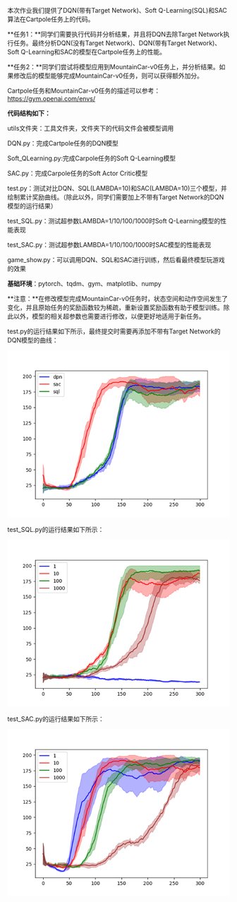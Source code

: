 本次作业我们提供了DQN(带有Target Network)、Soft Q-Learning(SQL)和SAC算法在Cartpole任务上的代码。

**任务1：**同学们需要执行代码并分析结果，并且将DQN去除Target Network执行任务。最终分析DQN(没有Target Network)、DQN(带有Target Network)、Soft Q-Learning和SAC的模型在Cartpole任务上的性能。

**任务2：**同学们尝试将模型应用到MountainCar-v0任务上，并分析结果。如果修改后的模型能够完成MountainCar-v0任务，则可以获得额外加分。

Cartpole任务和MountainCar-v0任务的描述可以参考：https://gym.openai.com/envs/

**代码结构如下：**

utils文件夹：工具文件夹，文件夹下的代码文件会被模型调用

DQN.py：完成Cartpole任务的DQN模型

Soft_QLearning.py:完成Carpole任务的Soft Q-Learning模型

SAC.py：完成Carpole任务的Soft Actor Critic模型

test.py：测试对比DQN、SQL(LAMBDA=10)和SAC(LAMBDA=10)三个模型，并绘制累计奖励曲线。（除此以外，同学们需要加上不带有Target Network的DQN模型的运行结果）

test_SQL.py：测试超参数LAMBDA=1/10/100/1000时Soft Q-Learning模型的性能表现

test_SAC.py：测试超参数LAMBDA=1/10/100/1000时SAC模型的性能表现

game_show.py：可以调用DQN、SQL和SAC进行训练，然后看最终模型玩游戏的效果



**基础环境**：pytorch、tqdm、gym、matplotlib、numpy



**注意：**在修改模型完成MountainCar-v0任务时，状态空间和动作空间发生了变化，并且原始任务的奖励函数较为稀疏，重新设置奖励函数有助于模型训练。除此以外，模型的相关超参数也需要进行修改，以便更好地适用于新任务。



test.py的运行结果如下所示，最终提交时需要再添加不带有Target Network的DQN模型的曲线：

![img](./img/compare.png)

test_SQL.py的运行结果如下所示：

![img](./img/SQL_lambda.png)

test_SAC.py的运行结果如下所示：

![img](./img/SAC_lambda.png)